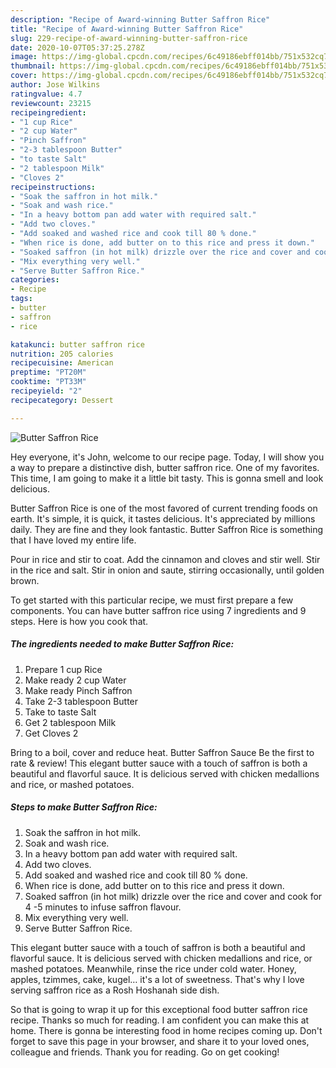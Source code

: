 ```yaml
---
description: "Recipe of Award-winning Butter Saffron Rice"
title: "Recipe of Award-winning Butter Saffron Rice"
slug: 229-recipe-of-award-winning-butter-saffron-rice
date: 2020-10-07T05:37:25.278Z
image: https://img-global.cpcdn.com/recipes/6c49186ebff014bb/751x532cq70/butter-saffron-rice-recipe-main-photo.jpg
thumbnail: https://img-global.cpcdn.com/recipes/6c49186ebff014bb/751x532cq70/butter-saffron-rice-recipe-main-photo.jpg
cover: https://img-global.cpcdn.com/recipes/6c49186ebff014bb/751x532cq70/butter-saffron-rice-recipe-main-photo.jpg
author: Jose Wilkins
ratingvalue: 4.7
reviewcount: 23215
recipeingredient:
- "1 cup Rice"
- "2 cup Water"
- "Pinch Saffron"
- "2-3 tablespoon Butter"
- "to taste Salt"
- "2 tablespoon Milk"
- "Cloves 2"
recipeinstructions:
- "Soak the saffron in hot milk."
- "Soak and wash rice."
- "In a heavy bottom pan add water with required salt."
- "Add two cloves."
- "Add soaked and washed rice and cook till 80 % done."
- "When rice is done, add butter on to this rice and press it down."
- "Soaked saffron (in hot milk) drizzle over the rice and cover and cook for 4 -5 minutes to infuse saffron flavour."
- "Mix everything very well."
- "Serve Butter Saffron Rice."
categories:
- Recipe
tags:
- butter
- saffron
- rice

katakunci: butter saffron rice 
nutrition: 205 calories
recipecuisine: American
preptime: "PT20M"
cooktime: "PT33M"
recipeyield: "2"
recipecategory: Dessert

---
```



![Butter Saffron Rice](https://img-global.cpcdn.com/recipes/6c49186ebff014bb/751x532cq70/butter-saffron-rice-recipe-main-photo.jpg)

Hey everyone, it's John, welcome to our recipe page. Today, I will show you a way to prepare a distinctive dish, butter saffron rice. One of my favorites. This time, I am going to make it a little bit tasty. This is gonna smell and look delicious.

Butter Saffron Rice is one of the most favored of current trending foods on earth. It's simple, it is quick, it tastes delicious. It's appreciated by millions daily. They are fine and they look fantastic. Butter Saffron Rice is something that I have loved my entire life.

Pour in rice and stir to coat. Add the cinnamon and cloves and stir well. Stir in the rice and salt. Stir in onion and saute, stirring occasionally, until golden brown.


To get started with this particular recipe, we must first prepare a few components. You can have butter saffron rice using 7 ingredients and 9 steps. Here is how you cook that.

<!--inarticleads1-->

##### The ingredients needed to make Butter Saffron Rice:

1. Prepare 1 cup Rice
1. Make ready 2 cup Water
1. Make ready Pinch Saffron
1. Take 2-3 tablespoon Butter
1. Take to taste Salt
1. Get 2 tablespoon Milk
1. Get Cloves 2


Bring to a boil, cover and reduce heat. Butter Saffron Sauce Be the first to rate &amp; review! This elegant butter sauce with a touch of saffron is both a beautiful and flavorful sauce. It is delicious served with chicken medallions and rice, or mashed potatoes. 

<!--inarticleads2-->

##### Steps to make Butter Saffron Rice:

1. Soak the saffron in hot milk.
1. Soak and wash rice.
1. In a heavy bottom pan add water with required salt.
1. Add two cloves.
1. Add soaked and washed rice and cook till 80 % done.
1. When rice is done, add butter on to this rice and press it down.
1. Soaked saffron (in hot milk) drizzle over the rice and cover and cook for 4 -5 minutes to infuse saffron flavour.
1. Mix everything very well.
1. Serve Butter Saffron Rice.


This elegant butter sauce with a touch of saffron is both a beautiful and flavorful sauce. It is delicious served with chicken medallions and rice, or mashed potatoes. Meanwhile, rinse the rice under cold water. Honey, apples, tzimmes, cake, kugel… it&#39;s a lot of sweetness. That&#39;s why I love serving saffron rice as a Rosh Hoshanah side dish. 

So that is going to wrap it up for this exceptional food butter saffron rice recipe. Thanks so much for reading. I am confident you can make this at home. There is gonna be interesting food in home recipes coming up. Don't forget to save this page in your browser, and share it to your loved ones, colleague and friends. Thank you for reading. Go on get cooking!
